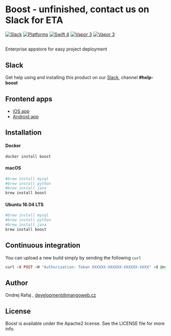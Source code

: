 # Boost - unfinished, contact us on Slack for ETA

[![Slack](https://img.shields.io/badge/join-slack-745EAF.svg?style=flat)](http://bit.ly/2B0dEyt)
[![Platforms](https://img.shields.io/badge/platforms-macOS%2010.13%20|%20Ubuntu%2016.04%20LTS-ff0000.svg?style=flat)](http://cocoapods.org/pods/FASwift)
[![Swift 4](https://img.shields.io/badge/swift-4.0-orange.svg?style=flat)](http://swift.org)
[![Vapor 3](https://img.shields.io/badge/vapor-3.0-blue.svg?style=flat)](https://vapor.codes)
[![Vapor 3](https://img.shields.io/badge/vapor-3.0-blue.svg?style=flat)](https://vapor.codes)

## 

Enterprise appstore for easy project deployment

## Slack

Get help using and installing this product on our [Slack](http://bit.ly/2B0dEyt), channel <b>#help-boost</b>

## Frontend apps

* [iOS app](https://github.com/manGoweb/Boost-iOS/)
* [Android app](https://github.com/manGoweb/Boost-Android/)

## Installation

#### Docker

```ruby
docker install boost
```

#### macOS

```ruby
#brew install mysql
#brew install python
#brew install java
brew install boost
```

#### Ubuntu 16.04 LTS

```ruby
#brew install mysql
#brew install python
#brew install java
brew install boost
```

## Continuous integration

You can upload a new build simply by sending the following `curl`

```ruby
curl -X POST -H "Authorization: Token XXXXXX-XXXXXX-XXXXXX-XXXX" -d @myfilename https://api.appstorehq.net?tags=some_tag_no1,some_tag_2
```

## Author

Ondrej Rafaj , development@mangoweb.cz

## License

Boost is available under the Apache2 license. See the LICENSE file for more info.
